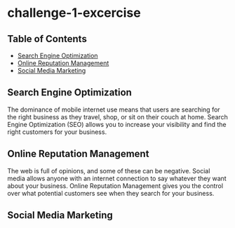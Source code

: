 # challenge-1-excercise

## Table of Contents

* [Search Engine Optimization](#Search-Engine-Optimization)
* [Online Reputation Management](#Online-Reputation-Management)
* [Social Media Marketing](#Social-Media-Maketing)

## Search Engine Optimization

The dominance of mobile internet use means that users are searching for the right business as they travel, shop, or sit on their couch at home. Search Engine Optimization (SEO) allows you to increase your visibility and find the right customers for your business.

## Online Reputation Management

The web is full of opinions, and some of these can be negative. Social media allows anyone with an internet connection to say whatever they want about your business. Online Reputation Management gives you the control over what potential customers see when they search for your business.

## Social Media Marketing